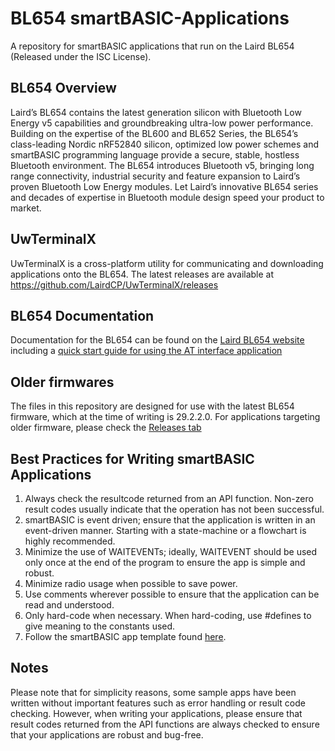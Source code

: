 ﻿BL654 smartBASIC-Applications
=============================

A repository for smartBASIC applications that run on the Laird BL654 (Released under the ISC License).

BL654 Overview
------------
Laird’s BL654 contains the latest generation silicon with Bluetooth Low Energy v5 capabilities and groundbreaking ultra-low power performance. Building on the expertise of the BL600 and BL652 Series, the BL654’s class-leading Nordic nRF52840 silicon, optimized low power schemes and smartBASIC programming language provide a secure, stable, hostless Bluetooth environment. The BL654 introduces Bluetooth v5, bringing long range connectivity, industrial security and feature expansion to Laird’s proven Bluetooth Low Energy modules. Let Laird’s innovative BL654 series and decades of expertise in Bluetooth module design speed your product to market.

UwTerminalX
-----------
UwTerminalX is a cross-platform utility for communicating and downloading applications onto the BL654. The latest releases are available at https://github.com/LairdCP/UwTerminalX/releases

BL654 Documentation
-------------------
Documentation for the BL654 can be found on the [Laird BL654 website](https://www.lairdtech.com/products/bl654-ble-thread-nfc-modules) including a [quick start guide for using the AT interface application](https://assets.lairdtech.com/home/brandworld/files/AT%20Interface%20Quick%20Start%20Guide%20v1_0.pdf)

Older firmwares
-------------------------------
The files in this repository are designed for use with the latest BL654 firmware, which at the time of writing is 29.2.2.0. For applications targeting older firmware, please check the [Releases tab](https://github.com/LairdCP/BL654-Applications/releases)

Best Practices for Writing smartBASIC Applications
-------------------------------
1. Always check the resultcode returned from an API function. Non-zero result codes usually indicate that the operation has not been successful.
2. smartBASIC is event driven; ensure that the application is written in an event-driven manner. Starting with a state-machine or a flowchart is highly recommended.
3. Minimize the use of WAITEVENTs; ideally, WAITEVENT should be used only once at the end of the program to ensure the app is simple and robust.
4. Minimize radio usage when possible to save power.
5. Use comments wherever possible to ensure that the application can be read and understood.
6. Only hard-code when necessary. When hard-coding, use #defines to give meaning to the constants used.
7. Follow the smartBASIC app template found [here](https://github.com/LairdCP/BL654-Applications/blob/master/Applications/ttt.template.sb).

Notes
-------------------------------
Please note that for simplicity reasons, some sample apps have been written without important features such as error handling or result code checking. However, when writing your applications, please ensure that result codes returned from the API functions are always checked to ensure that your applications are robust and bug-free.

